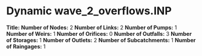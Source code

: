 # Dynamic wave_2_overflows.INP
**Title:** 
**Number of Nodes:** 2
**Number of Links:** 2
**Number of Pumps:** 1
**Number of Weirs:** 1
**Number of Orifices:** 0
**Number of Outfalls:** 3
**Number of Storages:** 1
**Number of Outlets:** 2
**Number of Subcatchments:** 1
**Number of Raingages:** 1
